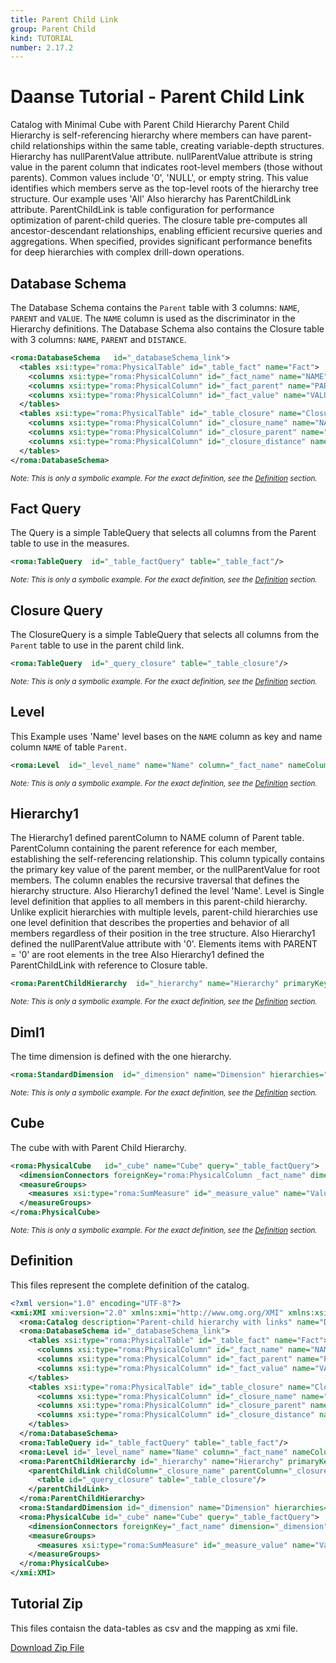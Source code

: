 ```yaml
---
title: Parent Child Link
group: Parent Child
kind: TUTORIAL
number: 2.17.2
---
```

# Daanse Tutorial - Parent Child Link

Catalog with Minimal Cube with Parent Child Hierarchy
Parent Child Hierarchy is self-referencing hierarchy where members can have parent-child relationships within the same table,
creating variable-depth structures.
Hierarchy has nullParentValue attribute.
nullParentValue attribute is string value in the parent column that indicates root-level members (those without parents).
Common values include '0', 'NULL', or empty string. This value identifies which members serve as the top-level roots of the hierarchy tree structure.
Our example uses 'All'
Also hierarchy has ParentChildLink attribute.
ParentChildLink is table configuration for performance optimization of parent-child queries.
The closure table pre-computes all ancestor-descendant relationships, enabling efficient recursive queries and aggregations.
When specified, provides significant performance benefits for deep hierarchies with complex drill-down operations.


## Database Schema

The Database Schema contains the `Parent` table with 3 columns: `NAME`, `PARENT` and `VALUE`.
The `NAME` column is used as the discriminator in the Hierarchy definitions.
The Database Schema also contains the Closure  table with 3 columns: `NAME`, `PARENT` and `DISTANCE`.


```xml
<roma:DatabaseSchema   id="_databaseSchema_link">
  <tables xsi:type="roma:PhysicalTable" id="_table_fact" name="Fact">
    <columns xsi:type="roma:PhysicalColumn" id="_fact_name" name="NAME"/>
    <columns xsi:type="roma:PhysicalColumn" id="_fact_parent" name="PARENT"/>
    <columns xsi:type="roma:PhysicalColumn" id="_fact_value" name="VALUE" type="Integer"/>
  </tables>
  <tables xsi:type="roma:PhysicalTable" id="_table_closure" name="Closure">
    <columns xsi:type="roma:PhysicalColumn" id="_closure_name" name="NAME" type="Integer"/>
    <columns xsi:type="roma:PhysicalColumn" id="_closure_parent" name="PARENT"/>
    <columns xsi:type="roma:PhysicalColumn" id="_closure_distance" name="DISTANCE" type="Integer"/>
  </tables>
</roma:DatabaseSchema>

```
*<small>Note: This is only a symbolic example. For the exact definition, see the [Definition](#definition) section.</small>*
## Fact Query

The Query is a simple TableQuery that selects all columns from the Parent table to use in the measures.


```xml
<roma:TableQuery  id="_table_factQuery" table="_table_fact"/>

```
*<small>Note: This is only a symbolic example. For the exact definition, see the [Definition](#definition) section.</small>*
## Closure Query

The ClosureQuery is a simple TableQuery that selects all columns from the `Parent` table to use in the parent child link.


```xml
<roma:TableQuery  id="_query_closure" table="_table_closure"/>

```
*<small>Note: This is only a symbolic example. For the exact definition, see the [Definition](#definition) section.</small>*
## Level

This Example uses 'Name' level bases on the `NAME` column as key and name column `NAME` of table `Parent`.


```xml
<roma:Level  id="_level_name" name="Name" column="_fact_name" nameColumn="_fact_name" uniqueMembers="true"/>

```
*<small>Note: This is only a symbolic example. For the exact definition, see the [Definition](#definition) section.</small>*
## Hierarchy1

The Hierarchy1 defined parentColumn to NAME column of Parent table.
ParentColumn containing the parent reference for each member, establishing the self-referencing relationship.
This column typically contains the primary key value of the parent member, or the nullParentValue for root members. The column enables the recursive traversal that defines the hierarchy structure.
Also Hierarchy1 defined the level 'Name'.
Level is Single level definition that applies to all members in this parent-child hierarchy.
Unlike explicit hierarchies with multiple levels, parent-child hierarchies use one level
definition that describes the properties and behavior of all members regardless of their position in the tree structure.
Also Hierarchy1 defined the nullParentValue attribute with '0'.
Elements items with PARENT = '0' are root elements in the tree
Also Hierarchy1 defined the ParentChildLink with reference to Closure table.


```xml
<roma:ParentChildHierarchy  id="_hierarchy" name="Hierarchy" primaryKey="_fact_name" query="_table_factQuery" nullParentValue="0" parentColumn="roma:PhysicalColumn _fact_parent" level="_level_name"/>

```
*<small>Note: This is only a symbolic example. For the exact definition, see the [Definition](#definition) section.</small>*
## Diml1

The time dimension is defined with the one hierarchy.


```xml
<roma:StandardDimension  id="_dimension" name="Dimension" hierarchies="roma:ParentChildHierarchy _hierarchy"/>

```
*<small>Note: This is only a symbolic example. For the exact definition, see the [Definition](#definition) section.</small>*
## Cube

The cube with with Parent Child Hierarchy.


```xml
<roma:PhysicalCube   id="_cube" name="Cube" query="_table_factQuery">
  <dimensionConnectors foreignKey="roma:PhysicalColumn _fact_name" dimension="roma:StandardDimension _dimension" overrideDimensionName="Dimension" id="_dc_dimension"/>
  <measureGroups>
    <measures xsi:type="roma:SumMeasure" id="_measure_value" name="Value" column="_fact_value"/>
  </measureGroups>
</roma:PhysicalCube>

```
*<small>Note: This is only a symbolic example. For the exact definition, see the [Definition](#definition) section.</small>*

## Definition

This files represent the complete definition of the catalog.

```xml
<?xml version="1.0" encoding="UTF-8"?>
<xmi:XMI xmi:version="2.0" xmlns:xmi="http://www.omg.org/XMI" xmlns:xsi="http://www.w3.org/2001/XMLSchema-instance" xmlns:roma="https://www.daanse.org/spec/org.eclipse.daanse.rolap.mapping">
  <roma:Catalog description="Parent-child hierarchy with links" name="Daanse Tutorial - Parent Child Link" cubes="_cube" dbschemas="_databaseSchema_link"/>
  <roma:DatabaseSchema id="_databaseSchema_link">
    <tables xsi:type="roma:PhysicalTable" id="_table_fact" name="Fact">
      <columns xsi:type="roma:PhysicalColumn" id="_fact_name" name="NAME"/>
      <columns xsi:type="roma:PhysicalColumn" id="_fact_parent" name="PARENT"/>
      <columns xsi:type="roma:PhysicalColumn" id="_fact_value" name="VALUE" type="Integer"/>
    </tables>
    <tables xsi:type="roma:PhysicalTable" id="_table_closure" name="Closure">
      <columns xsi:type="roma:PhysicalColumn" id="_closure_name" name="NAME" type="Integer"/>
      <columns xsi:type="roma:PhysicalColumn" id="_closure_parent" name="PARENT"/>
      <columns xsi:type="roma:PhysicalColumn" id="_closure_distance" name="DISTANCE" type="Integer"/>
    </tables>
  </roma:DatabaseSchema>
  <roma:TableQuery id="_table_factQuery" table="_table_fact"/>
  <roma:Level id="_level_name" name="Name" column="_fact_name" nameColumn="_fact_name" uniqueMembers="true"/>
  <roma:ParentChildHierarchy id="_hierarchy" name="Hierarchy" primaryKey="_fact_name" query="_table_factQuery" nullParentValue="0" parentColumn="_fact_parent" level="_level_name">
    <parentChildLink childColumn="_closure_name" parentColumn="_closure_parent">
      <table id="_query_closure" table="_table_closure"/>
    </parentChildLink>
  </roma:ParentChildHierarchy>
  <roma:StandardDimension id="_dimension" name="Dimension" hierarchies="_hierarchy"/>
  <roma:PhysicalCube id="_cube" name="Cube" query="_table_factQuery">
    <dimensionConnectors foreignKey="_fact_name" dimension="_dimension" overrideDimensionName="Dimension" id="_dc_dimension"/>
    <measureGroups>
      <measures xsi:type="roma:SumMeasure" id="_measure_value" name="Value" column="_fact_value"/>
    </measureGroups>
  </roma:PhysicalCube>
</xmi:XMI>

```



## Tutorial Zip
This files contaisn the data-tables as csv and the mapping as xmi file.

<a href="./zip/tutorial.parentchild.link.zip" download>Download Zip File</a>
